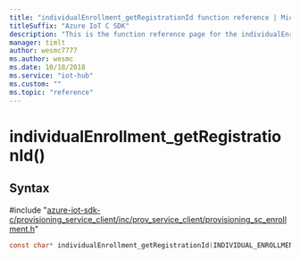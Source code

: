 ```yaml
---                             
title: "individualEnrollment_getRegistrationId function reference | Microsoft Docs" 
titleSuffix: "Azure IoT C SDK"            
description: "This is the function reference page for the individualEnrollment_getRegistrationId() function in the Azure IoT C SDK. This SDK is used with Azure IoT Hub and Azure IoT Hub Device Provisioning Service"            
manager: timlt                 
author: wesmc7777              
ms.author: wesmc               
ms.date: 10/18/2018                    
ms.service: "iot-hub"             
ms.custom: ""                
ms.topic: "reference"        
---                            
```


# individualEnrollment_getRegistrationId()

## Syntax

\#include "[azure-iot-sdk-c/provisioning_service_client/inc/prov_service_client/provisioning_sc_enrollment.h](../provisioning-sc-enrollment-h.md)"  
```C
const char* individualEnrollment_getRegistrationId(INDIVIDUAL_ENROLLMENT_HANDLE  C2);
```

